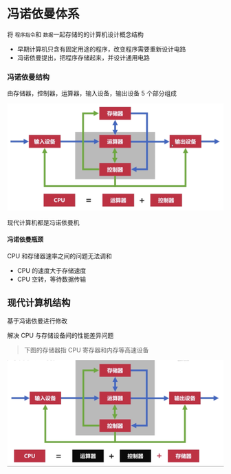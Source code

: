 # 冯诺依曼体系

将 `程序指令`和 `数据`一起存储的的计算机设计概念结构

- 早期计算机只含有固定用途的程序，改变程序需要重新设计电路
- 冯诺依曼提出，把程序存储起来，并设计通用电路

### 冯诺依曼结构

由存储器，控制器，运算器，输入设备，输出设备 5 个部分组成

![2aba79113355e3ca1cc31d6755b87d0e.png](../image/48ACD1C8-8233-48A4-9674-D9B939123D0F.png)

现代计算机都是冯诺依曼机

#### 冯诺依曼瓶颈

CPU 和存储器速率之间的问题无法调和

- CPU 的速度大于存储速度
- CPU 空转，等待数据传输

## 现代计算机结构

基于冯诺依曼进行修改

解决 CPU 与存储设备间的性能差异问题

> 下图的存储器指 CPU 寄存器和内存等高速设备

![fc993c9a0e1f0db6a6f20f08c7438712.png](../image/930D439B-09AF-4F40-A96D-54BDAB568B31.png)
